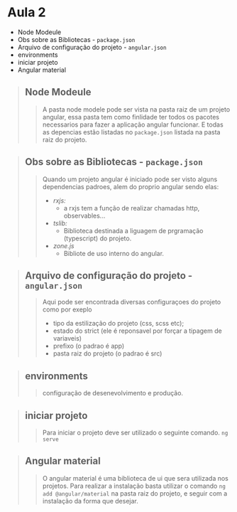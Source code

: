 # Aula 2
- Node Modeule
- Obs sobre as Bibliotecas - `package.json`
- Arquivo de configuração do projeto - `angular.json`
- environments
- iniciar projeto
- Angular material


> ## Node Modeule
>> A pasta node modele pode ser vista na pasta raiz de um projeto angular, essa pasta tem como finlidade ter todos os pacotes necessarios para fazer a aplicação angular funcionar.
>>E todas as depencias estão listadas no `package.json` listada na pasta raiz do projeto.

> ## Obs sobre as Bibliotecas - `package.json`
>> Quando um projeto angular é iniciado pode ser visto alguns dependencias padroes, alem do proprio angular sendo elas:
>> - *rxjs:*
>>      - a rxjs tem a função de realizar chamadas http, observables...
>> - *tslib:*
>>      - Biblioteca destinada a liguagem de prgramação (typescript) do projeto.
>> - *zone.js*
>>      - Bibliote de uso interno do angular.

> ## Arquivo de configuração do projeto - `angular.json`
>> Aqui pode ser encontrada diversas configuraçoes do projeto como por exeplo 
>> - tipo da estilização do projeto (css, scss etc);
>> - estado do strict (ele é reponsavel por forçar a tipagem de variaveis)
>> - prefixo (o padrao é app)
>> - pasta raiz do projeto (o padrao é src)

> ## environments
>> configuração de desenevolvimento e produção.

> ## iniciar projeto
>> Para iniciar o projeto deve ser utilizado o seguinte comando.
>> `ng serve`

> ## Angular material
>> O angular material é uma biblioteca de ui que sera utilizada nos projetos.
>> Para realizar a instalação basta utilizar o comando `ng add @angular/material` na pasta raiz do projeto, e seguir com a instalação da forma que desejar.